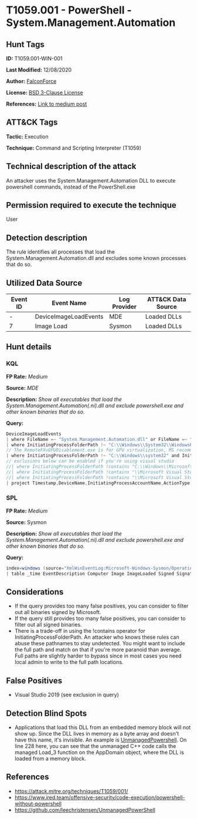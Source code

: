 # T1059.001 - PowerShell - System.Management.Automation

## Hunt Tags

**ID:** T1059.001-WIN-001

**Last Modified:** 12/08/2020

**Author:** [FalconForce](https://falconforce.nl/)

**License:** [BSD 3-Clause License](https://github.com/FalconForceTeam/FalconFriday/blob/master/LICENSE)

**References:** [Link to medium post](https://medium.com/@0xffhh/1f972d65ce1b?source=friends_link&sk=e48d9cb974e216cc4b9b61945a3b177d)

## ATT&CK Tags

**Tactic:** Execution

**Technique:** Command and Scripting Interpreter (T1059)
​

## Technical description of the attack

An attacker uses the System.Management.Automation DLL to execute powershell commands, instead of the PowerShell.exe

## Permission required to execute the technique

User

## Detection description

The rule identifies all processes that load the System.Management.Automation.dll and excludes some known processes that do so. 

## Utilized Data Source
| Event ID | Event Name | Log Provider | ATT&CK Data Source |
|---------|---------|----------|---------|
| - | DeviceImageLoadEvents | MDE | Loaded DLLs |
| 7 | Image Load            | Sysmon | Loaded DLLs |

## Hunt details

### KQL
**FP Rate:** *Medium*

**Source:** *MDE*

**Description:** *Show all executables that load the System.Management.Automation(.ni).dll and exclude powershell.exe and other known binaries that do so.*

**Query:**

```C# 
DeviceImageLoadEvents
| where FileName =~ "System.Management.Automation.dll" or FileName =~ "System.Management.Automation.ni.dll"
| where InitiatingProcessFolderPath !~ "C:\\Windows\\System32\\WindowsPowerShell\\v1.0" and InitiatingProcessFolderPath !~ "C:\\Windows\\SysWOW64\\WindowsPowerShell\\v1.0"  and (InitiatingProcessFileName !~ "powershell.exe" or InitiatingProcessFileName !~ "powershell_ise.exe")
// The RemoteFXvGPUDisablement.exe is for GPU virtualization, MS recommends to remove this service as of July 2020. 
| where InitiatingProcessFolderPath !~ "C:\\Windows\\system32" and InitiatingProcessFileName !~ "RemoteFXvGPUDisablement.exe"
// exclusions below can be enabled if you're using visual studio 
//| where InitiatingProcessFolderPath !contains "C:\\Windows\\Microsoft.NET\\Framework" and InitiatingProcessFileName !~ "devenv.exe"
//| where InitiatingProcessFolderPath !contains "\\Microsoft Visual Studio\\2019\\Community\\Common7\\ServiceHub\\Hosts\\ServiceHub.Host.CLR.x86" and InitiatingProcessFileName !startswith "servicehub"
//| where InitiatingProcessFolderPath !contains "\\Microsoft Visual Studio\\2019\\Community\\Common7\\IDE" and InitiatingProcessFileName !~ "mscorsvw.exe" and InitiatingProcessParentFileName !~ "ngen.exe"
| project Timestamp,DeviceName,InitiatingProcessAccountName,ActionType,InitiatingProcessFileName,InitiatingProcessCommandLine,InitiatingProcessIntegrityLevel,FileName,InitiatingProcessParentId,InitiatingProcessId
```

### SPL

**FP Rate:** *Medium*

**Source:** Sysmon

**Description:** *Show all executables that load the System.Management.Automation(.ni).dll and exclude powershell.exe and other known binaries that do so.*

**Query:**

```c#
index=windows (source="XmlWinEventLog:Microsoft-Windows-Sysmon/Operational" OR source="WinEventLog:Microsoft-Windows-Sysmon/Operational") EventCode=7 (ImageLoaded="*\\System.Management.Automation.ni.dll" OR ImageLoaded="*\\System.Management.Automation.dll") NOT(Image="C:\\Windows\\*\\WindowsPowerShell\\v1.0\\powershell.exe" OR Image="C:\\Windows\\*\\WindowsPowerShell\\v1.0\\\\powershell_ise.exe") Image!="C:\\Windows\\system32\\*" 
| table _time EventDescription Computer Image ImageLoaded Signed Signature SignatureStatus ProcessId ProcessGuid
```



## Considerations

- If the query provides too many false positives, you can consider to filter out all binaries signed by Microsoft.
- If the query still provides too many false positives, you can consider to filter out all signed binaries.
- There is a trade-off in using the !contains operator for InitiatingProcessFolderPath. An attacker who knows these rules can abuse these pathnames to stay undetected. You might want to include the full path and match on that if you're more paranoid than average. Full paths are slightly harder to bypass since in most cases you need local admin to write to the full path locations.  

## False Positives
- Visual Studio 2019 (see exclusion in query)

## Detection Blind Spots
- Applications that load this DLL from an embedded memory block will not show up. Since the DLL lives in memory as a byte array and doesn't have this name, it's invisible. An example is [UnmanagedPowershell](https://github.com/leechristensen/UnmanagedPowerShell/blob/master/UnmanagedPowerShell/UnmanagedPowerShell.cpp). On line 228 here, you can see that the unmanaged C++ code calls the managed Load_3 function on the AppDomain object, where the DLL is loaded from a memory block. 

## References

* https://attack.mitre.org/techniques/T1059/001/
* https://www.ired.team/offensive-security/code-execution/powershell-without-powershell
* https://github.com/leechristensen/UnmanagedPowerShell